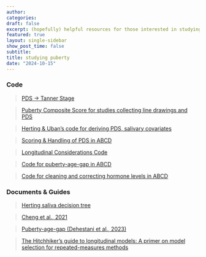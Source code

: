 ```yaml
---
author:
categories:
draft: false
excerpt: (hopefully) helpful resources for those interested in studying puberty 
featured: true
layout: single-sidebar
show_post_time: false
subtitle:
title: studying puberty
date: "2024-10-15"
---
```


### Code
> [PDS → Tanner Stage](https://github.com/clarefmccann/PDS_to_TS/blob/main/PDS_to_TS_abcd.Rmd)

> [Puberty Composite Score for studies collecting line drawings and PDS](https://github.com/dsnlab/TAG_scripts/blob/master/behavioral/pubertyQs/PubertyComposite_allwaves.R) 

> [Herting & Uban’s code for deriving PDS, salivary covariates](https://figshare.com/articles/software/R_scripts/12673754)

> [Scoring & Handling of PDS in ABCD](https://github.com/niamhmacsweeney/ABCD_puberty_depression/blob/master/prep/PREP_pds_R4.0.Rmd) 

> [Longitudinal Considerations Code](https://e-m-mccormick.github.io/static/longitudinal-primer/03-time.html#additional-considerations) 

> [Code for puberty-age-gap in ABCD](https://github.com/Niousha127-Dehestani/Puberty-age)

> [Code for cleaning and correcting hormone levels in ABCD](https://github.com/marjolein15/Cleaning-ABCD-hormone-data) 

### Documents & Guides
> [Herting saliva decision tree](https://pubmed.ncbi.nlm.nih.gov/33679599/)

> [Cheng et al., 2021](https://pubmed.ncbi.nlm.nih.gov/34025573/)

> [Puberty-age-gap (Dehestani et al., 2023)](https://www.sciencedirect.com/science/article/pii/S1878929323000324?via%3Dihub)

> [The Hitchhiker’s guide to longitudinal models: A primer on model selection for repeated-measures methods](https://www.sciencedirect.com/science/article/pii/S1878929323000865)